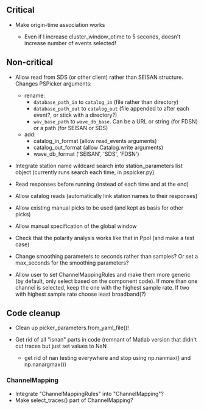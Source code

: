 Critical
------------------------

- Make origin-time association works

  - Even if I increase cluster_window_otime to 5 seconds, doesn't increase
    number of events selected!
    
Non-critical
------------------------

- Allow read from SDS (or other client) rather than SEISAN structure.  Changes
  PSPicker arguments:
    - rename:
        - ``database_path_in`` to ``catalog_in`` (file rather than directory)
        - ``database_path_out`` to ``catalog_out`` (file appended to after each
          event?, or stick with a directory?)
        - ``wav_base_path`` to ``wave_db_base``. Can be a URL or string
          (for FDSN) or a path (for SEISAN or SDS)
    - add:
        - catalog_in_format (allow read_events arguments)
        - catalog_out_format (allow Catalog.write arguments)
        - wave_db_format ('SEISAN', 'SDS', 'FDSN')

- Integrate station name wildcard search into station_parameters list object
  (currently runs search each time, in pspicker.py)

- Read responses before running (instead of each time and at the end)

- Allow catalog reads (automatically link station names to their responses)

- Allow existing manual picks to be used (and kept as basis for other picks)

- Allow manual specification of the global window

- Check that the polarity analysis works like that in Ppol (and make a test case)

- Change smoothing parameters to seconds rather than samples? Or set a
  max_seconds for the smoothing parameters?

- Allow user to set ChannelMappingRules and make them more generic
  (by default, only select based on the component code).  If more
  than one channel is selected, keep the one with the highest sample rate.
  If two with highest sample rate choose least broadband(?)

Code cleanup
------------------------

- Clean up picker_parameters.from_yaml_file()!

-  Get rid of all "isnan" parts in code (remnant of Matlab version that didn't
   cut traces but just set values to NaN
   
   - get rid of nan testing everywhere and stop using np.nanmax() and np.nanargmax())

### ChannelMapping

- Integrate "ChannelMappingRules" into "ChannelMapping"?
- Make select_traces() part of ChannelMapping?